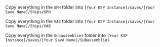 Copy everything in the `SPH` folder into `[Your KSP Instance]/saves/[Your Save Name]/Ships/SPH`

Copy everything in the `VAB` folder into `[Your KSP Instance]/saves/[Your Save Name]/Ships/VAB`

Copy everything in the `Subassemblies` folder into `[Your KSP Instance]/saves/[Your Save Name]/Subassemblies`
